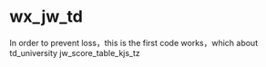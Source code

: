 # wx_jw_td
In order to prevent loss，this is the first code works，which about td_university jw_score_table_kjs_tz

